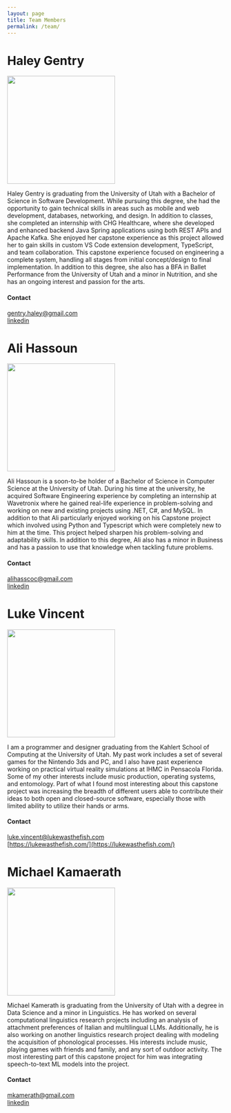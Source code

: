 ```yaml
---
layout: page
title: Team Members
permalink: /team/
---
```


# Haley Gentry
<img src="../images/Haley.jpg" width="250" height="250" />

Haley Gentry is graduating from the University of Utah with a Bachelor of Science in Software Development. While pursuing this degree, she had the opportunity to gain technical skills in areas such as mobile and web development, databases, networking, and design. In addition to classes, she completed an internship with CHG Healthcare, where she developed and enhanced backend Java Spring applications using both REST APIs and Apache Kafka. She enjoyed her capstone experience as this project allowed her to gain skills in custom VS Code extension development, TypeScript, and team collaboration. This capstone experience focused on engineering a complete system, handling all stages from initial concept/design to final implementation. In addition to this degree, she also has a BFA in Ballet Performance from the University of Utah and a minor in Nutrition, and she has an ongoing interest and passion for the arts.

#### Contact
[gentry.haley@gmail.com](mailto:gentry.haley@gmail.com) \
[linkedin](www.linkedin.com/in/haley-gentry-113020253)

# Ali Hassoun
<img src="../images/Ali.jpg" width="250" height="250" /> 

Ali Hassoun is a soon-to-be holder of a Bachelor of Science in Computer Science at the University of Utah. During his time at the university, he acquired Software Engineering experience by completing an internship at Wavetronix where he gained real-life experience in problem-solving and working on new and existing projects using .NET, C#, and MySQL. In addition to that Ali particularly enjoyed working on his Capstone project which involved using Python and Typescript which were completely new to him at the time. This project helped sharpen his problem-solving and adaptability skills. In addition to this degree, Ali also has a minor in Business and has a passion to use that knowledge when tackling future problems.

#### Contact
[alihasscoc@gmail.com](mailto:alihasscoc@gmail.com) \
[linkedin](https://www.linkedin.com/in/ali-hassoun-b29856216/)

# Luke Vincent

<img src="../images/Luke.png" width="250" height="250" />

I am a programmer and designer graduating from the Kahlert School of Computing at the University of Utah. My past work includes a set of several games for the Nintendo 3ds and PC, and I also have past experience working on practical virtual reality simulations at IHMC in Pensacola Florida. Some of my other interests include music production, operating systems, and entomology. Part of what I found most interesting about this capstone project was increasing the breadth of different users able to contribute their ideas to both open and closed-source software, especially those with limited ability to utilize their hands or arms.

#### Contact
[luke.vincent@lukewasthefish.com](mailto:luke.vincent@lukewasthefish.com) \
[https://lukewasthefish.com/](https://lukewasthefish.com/)

# Michael Kamaerath
<img src="../images/Michael.jpeg" width="250" height="250" />

Michael Kamerath is graduating from the University of Utah with a degree in Data Science and a minor in Linguistics. He has worked on several computational linguistics research projects including an analysis of attachment preferences of Italian and multilingual LLMs. Additionally, he is also working on another linguistics research project dealing with modeling the acquisition of phonological processes. His interests include music, playing games with friends and family, and any sort of outdoor activity. The most interesting part of this capstone project for him was integrating speech-to-text ML models into the project.

#### Contact
[mkamerath@gmail.com](mailto:mkamerath@gmail.com) \
[linkedin](https://www.linkedin.com/in/michael-kamerath/)